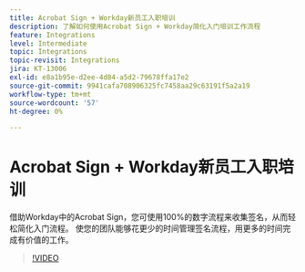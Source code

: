 ```yaml
---
title: Acrobat Sign + Workday新员工入职培训
description: 了解如何使用Acrobat Sign + Workday简化入门培训工作流程
feature: Integrations
level: Intermediate
topic: Integrations
topic-revisit: Integrations
jira: KT-13006
exl-id: e8a1b95e-d2ee-4d84-a5d2-79678ffa17e2
source-git-commit: 9941cafa708906325fc7458aa29c63191f5a2a19
workflow-type: tm+mt
source-wordcount: '57'
ht-degree: 0%

---
```


# Acrobat Sign + Workday新员工入职培训

借助Workday中的Acrobat Sign，您可使用100%的数字流程来收集签名，从而轻松简化入门流程。 使您的团队能够花更少的时间管理签名流程，用更多的时间完成有价值的工作。

>[!VIDEO](https://video.tv.adobe.com/v/3418984?quality=12&learn=on&hidetitle=true)
